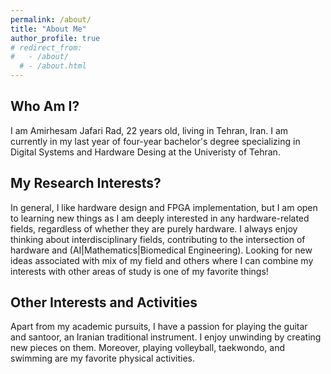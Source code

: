 ```yaml
---
permalink: /about/
title: "About Me"
author_profile: true
# redirect_from: 
#   - /about/
  # - /about.html
---
```


## Who Am I?
I am Amirhesam Jafari Rad, 22 years old, living in Tehran, Iran. I am currently in my last year of four-year bachelor's degree specializing in Digital Systems and Hardware Desing at the Univeristy of Tehran.

## My Research Interests?
In general, I like hardware design and FPGA implementation, but I am open to learning new things as I am deeply interested in any hardware-related fields, regardless of whether they are purely hardware. I always enjoy thinking about interdisciplinary fields, contributing to the intersection of hardware and (AI|Mathematics|Biomedical Engineering). Looking for new ideas associated with mix of my field and others where I can combine my interests with other areas of study is one of my favorite things!


## Other Interests and Activities
Apart from my academic pursuits, I have a passion for playing the guitar and santoor, an Iranian traditional instrument. I enjoy unwinding by creating new pieces on them. Moreover, playing volleyball, taekwondo, and swimming are my favorite physical activities.